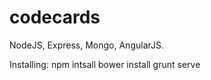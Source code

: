 codecards
=========
NodeJS, Express, Mongo, AngularJS.

Installing:
npm intsall
bower install
grunt serve
